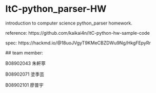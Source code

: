 # ItC-python_parser-HW
<p>introduction to computer science python_parser homework.</p>
<p>reference: https://github.com/kaikai4n/ItC-python-hw-sample-code</p>
<p>spec: https://hackmd.io/@18uoJVgyT9KMeCBZDWu9Ng/HkgFEpyRr</p>
## team member:
  <p> B08902043 朱軒葶</p>
  <p> B08902071 塗季芸</p>
  <p> B08902101 廖普宇</p>
